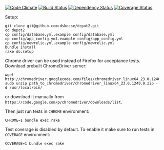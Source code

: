 [![Code Climate](https://codeclimate.com/github/dskecse/depot2.png)](https://codeclimate.com/github/dskecse/depot2)
[![Build Status](https://travis-ci.org/dskecse/depot.png)](https://travis-ci.org/dskecse/depot)
[![Dependency Status](https://gemnasium.com/dskecse/depot.png)](https://gemnasium.com/dskecse/depot)
[![Coverage Status](https://coveralls.io/repos/dskecse/depot/badge.png)](https://coveralls.io/r/dskecse/depot)

Setup:

    git clone git@github.com:dskecse/depot2.git
    cd depot2
    cp config/database.yml.example config/database.yml
    cp config/app_config.yml.example config/app_config.yml
    cp config/newrelic.yml.example config/newrelic.yml
    bundle install
    rake db:setup

Chrome driver can be used instead of Firefox for acceptance tests.
Download prebuilt ChromeDriver server:

    wget http://chromedriver.googlecode.com/files/chromedriver_linux64_23.0.1240.0.zip
    sudo unzip path_to_chromedriver/chromedriver_linux64_23.0.1240.0.zip -d /usr/local/bin/

or download it manually from `https://code.google.com/p/chromedriver/downloads/list`.

Then just run tests in `CHROME` environment:

    CHROME=1 bundle exec rake

Test coverage is disabled by default. To enable it make sure to run tests in `COVERAGE` environment:

    COVERAGE=1 bundle exec rake
